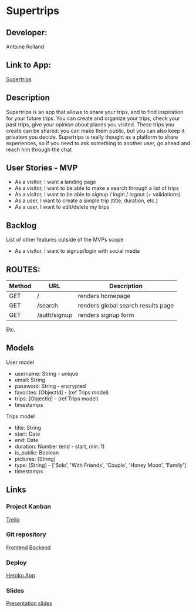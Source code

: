 # Supertrips

## Developer: 
Antoine Rolland

## Link to App: 
[Supertrips](link-to-come)

## Description

Supertrips is an app that allows to share your trips, and to find inspiration for your future trips. You can create and organize your trips, check your past trips, give your opinion about places you visited. These trips you create can be shared: you can make them public, but you can also keep it privatem you decide.
Supertrips is really thought as a platform to share experiences, so if you need to ask something to another user, go ahead and reach him through the chat
 
## User Stories - MVP

- As a visitor, I want a landing page
- As a visitor, I want to be able to make a search through a list of trips
- As a visitor, I want to be able to signup / login / logout (+ validations)
- As a user, I want to create a simple trip (title, duration, etc.)
- As a user, I want to edit/delete my trips

## Backlog

List of other features outside of the MVPs scope
- As a visitor, I want to signup/login with social media


## ROUTES:

|Method|URL|Description|
|---|---|---|
GET | / | renders homepage
GET | /search | renders global search results page
GET | /auth/signup| renders signup form
Etc.

## Models

User model
- username: String - unique
- email: String
- password: String - encrypted
- favorites: [ObjectId] - (ref Trips model)
- trips: [ObjectId] - (ref Trips model)
- timestamps

Trips model
- title: String
- start: Date
- end: Date
- duration: Number (end - start, min: 1)
- is_public: Boolean
- pictures: [String]
- type: [String] - ['Solo', 'With Friends', 'Couple', 'Honey Moon', 'Family']
- timestamps

## Links

### Project Kanban
[Trello](https://trello.com/b/13f2FoyZ/supertrips)

### Git repository
[Frontend](https://github.com/a-rolland/supertrips-frontend)
[Bqckend](https://github.com/a-rolland/supertrips-backend)

### Deploy
[Heroku App](http://supertrips.herokuapp.com/)

### Slides
[Presentation slides](http://slides.com)
